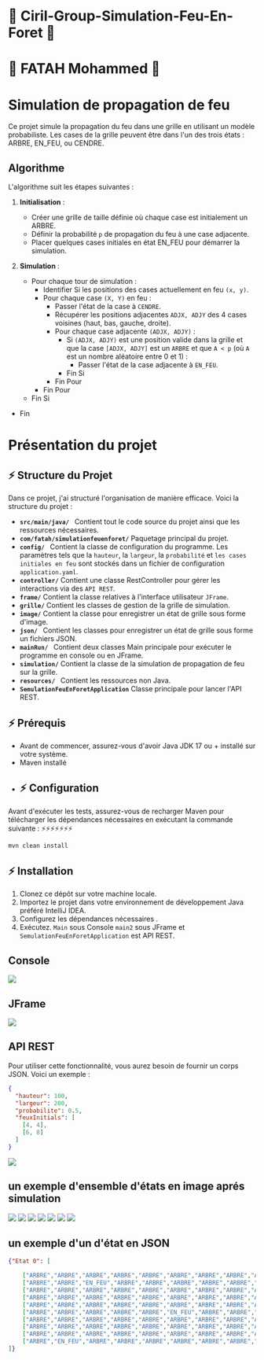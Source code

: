 # 🌱 Ciril-Group-Simulation-Feu-En-Foret 🌱
# 👋 FATAH Mohammed 👋
# Simulation de propagation de feu

Ce projet simule la propagation du feu dans une grille en utilisant un modèle probabiliste. Les cases de la grille peuvent être dans l'un des trois états : ARBRE, EN_FEU, ou CENDRE.

## Algorithme

L'algorithme suit les étapes suivantes :

1. **Initialisation** :
    - Créer une grille de taille définie où chaque case est initialement un ARBRE.
    - Définir la probabilité `p` de propagation du feu à une case adjacente.
    - Placer quelques cases initiales en état EN_FEU pour démarrer la simulation.

2. **Simulation** :
    - Pour chaque tour de simulation :
        - Identifier Si les positions des cases actuellement en feu `(x, y)`.
        - Pour chaque case `(X, Y)` en feu :
            - Passer l'état de la case à `CENDRE`.
            - Récupérer les positions adjacentes `ADJX, ADJY` des 4 cases voisines (haut, bas, gauche, droite).
            - Pour chaque case adjacente `(ADJX, ADJY)` :
                - Si `(ADJX, ADJY)` est une position valide dans la grille et que la case `[ADJX, ADJY]` est un `ARBRE` et que `A < p` (où `A` est un nombre aléatoire entre 0 et 1) :
                    - Passer l'état de la case adjacente à `EN_FEU`.
                - Fin Si
            - Fin Pour
        - Fin Pour
    - Fin Si
- Fin

# Présentation du projet 


## ⚡ Structure du Projet

Dans ce projet, j'ai structuré l'organisation de manière efficace. Voici la structure du projet :

- **`src/main/java/ `** Contient tout le code source du projet ainsi que les ressources nécessaires.
- **`com/fatah/simulationfeuenforet/`**  Paquetage principal du projet.
- **`config/ `** Contient la classe de configuration du programme. Les paramètres tels que la `hauteur`, la `largeur`, la `probabilité` et `les cases initiales en feu` sont stockés dans un fichier de configuration `application.yaml`.
- **`controller/`**  Contient une classe RestController pour gérer les interactions via des `API REST`.
- **`frame/`**  Contient la classe relatives à l'interface utilisateur `JFrame`.
- **`grille/`**  Contient les classes de gestion de la grille de simulation.
- **`image/`**  Contient la classe pour enregistrer un état de grille sous forme d'image.
- **`json/ `** Contient les classes pour enregistrer un état de grille sous forme un fichiers JSON.
- **`mainRun/ `** Contient deux classes Main principale pour exécuter le programme en console ou en JFrame.
- **`simulation/`**  Contient la classe de la simulation de propagation de feu sur la grille.
- **`resources/ `** Contient les ressources non Java.
- **`SemulationFeuEnForetApplication`** Classe principale pour lancer l'API REST.


## ⚡ Prérequis

- Avant de commencer, assurez-vous d'avoir Java JDK 17 ou + installé sur votre système.
- Maven installé
- ## ⚡ Configuration

Avant d'exécuter les tests, assurez-vous de recharger Maven pour télécharger les dépendances nécessaires en exécutant la
commande suivante :
⚡⚡⚡⚡⚡⚡⚡
```bash
mvn clean install 
````
## ⚡ Installation

1. Clonez ce dépôt sur votre machine locale.
2. Importez le projet dans votre environnement de développement Java préféré IntelliJ IDEA.
3. Configurez les dépendances nécessaires .
4. Exécutez. `Main` sous Console `main2` sous JFrame et `SemulationFeuEnForetApplication` est API REST.

## Console
![](https://github.com/fatahmohammed/Ciril-Group-Semulation-Feu-Foret/blob/main/Simulation%20sous%20console.png)
## JFrame
![](https://github.com/fatahmohammed/Ciril-Group-Semulation-Feu-Foret/blob/main/Simulation%20sous%20JFrame.png)
## API REST 
Pour utiliser cette fonctionnalité, vous aurez besoin de fournir un corps JSON. Voici un exemple :
```json
{
  "hauteur": 100,
  "largeur": 200,
  "probabilite": 0.5,
  "feuxInitials": [
    [4, 4],
    [6, 8]
  ]
}
```
![](https://github.com/fatahmohammed/Ciril-Group-Semulation-Feu-Foret/blob/main/Simulation%20sous%20API%20REST.png)

## un exemple d'ensemble d'états en image aprés simulation  
![](https://github.com/fatahmohammed/Ciril-Group-Semulation-Feu-Foret/blob/main/Etat%20140.png)
![](https://github.com/fatahmohammed/Ciril-Group-Semulation-Feu-Foret/blob/main/Etat%20141.png)
![](https://github.com/fatahmohammed/Ciril-Group-Semulation-Feu-Foret/blob/main/Etat%20142.png)
![](https://github.com/fatahmohammed/Ciril-Group-Semulation-Feu-Foret/blob/main/Etat%20143.png)
![](https://github.com/fatahmohammed/Ciril-Group-Semulation-Feu-Foret/blob/main/Etat%20144.png)
![](https://github.com/fatahmohammed/Ciril-Group-Semulation-Feu-Foret/blob/main/Etat%20145.png)
![](https://github.com/fatahmohammed/Ciril-Group-Semulation-Feu-Foret/blob/main/Etat%20160.png)

## un exemple d'un d'état en JSON
```json
{"Etat 0": [

    ["ARBRE","ARBRE","ARBRE","ARBRE","ARBRE","ARBRE","ARBRE","ARBRE","ARBRE","ARBRE"],
    ["ARBRE","ARBRE","EN_FEU","ARBRE","ARBRE","ARBRE","ARBRE","ARBRE","ARBRE","ARBRE"],
    ["ARBRE","ARBRE","ARBRE","ARBRE","ARBRE","ARBRE","ARBRE","ARBRE","ARBRE","ARBRE"],
    ["ARBRE","ARBRE","ARBRE","ARBRE","ARBRE","ARBRE","ARBRE","ARBRE","ARBRE","ARBRE"],
    ["ARBRE","ARBRE","ARBRE","ARBRE","ARBRE","ARBRE","ARBRE","ARBRE","ARBRE","ARBRE"],
    ["ARBRE","ARBRE","ARBRE","ARBRE","ARBRE","EN_FEU","ARBRE","ARBRE","ARBRE","ARBRE"],
    ["ARBRE","ARBRE","ARBRE","ARBRE","ARBRE","ARBRE","ARBRE","ARBRE","ARBRE","ARBRE"],
    ["ARBRE","ARBRE","ARBRE","ARBRE","ARBRE","ARBRE","ARBRE","ARBRE","ARBRE","ARBRE"],
    ["ARBRE","ARBRE","ARBRE","ARBRE","ARBRE","ARBRE","ARBRE","ARBRE","ARBRE","ARBRE"],
    ["ARBRE","EN_FEU","ARBRE","ARBRE","ARBRE","ARBRE","ARBRE","ARBRE","ARBRE","ARBRE"]
]}
```





